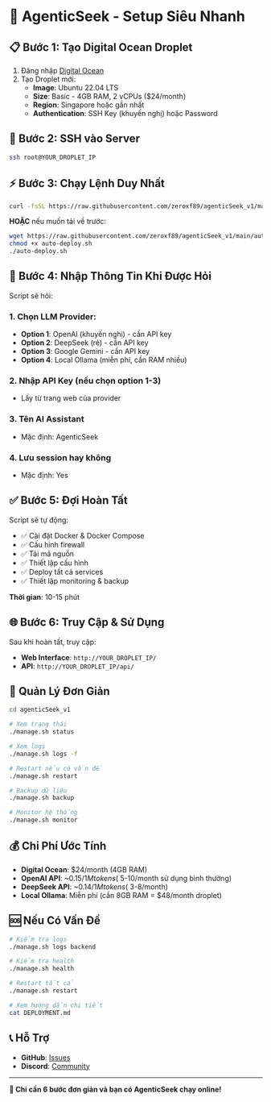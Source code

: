 # 🚀 AgenticSeek - Setup Siêu Nhanh

## 📋 Bước 1: Tạo Digital Ocean Droplet

1. Đăng nhập [Digital Ocean](https://digitalocean.com)
2. Tạo Droplet mới:
   - **Image**: Ubuntu 22.04 LTS
   - **Size**: Basic - 4GB RAM, 2 vCPUs ($24/month)
   - **Region**: Singapore hoặc gần nhất
   - **Authentication**: SSH Key (khuyến nghị) hoặc Password

## 🔑 Bước 2: SSH vào Server

```bash
ssh root@YOUR_DROPLET_IP
```

## ⚡ Bước 3: Chạy Lệnh Duy Nhất

```bash
curl -fsSL https://raw.githubusercontent.com/zeroxf89/agenticSeek_v1/main/auto-deploy.sh | bash
```

**HOẶC** nếu muốn tải về trước:

```bash
wget https://raw.githubusercontent.com/zeroxf89/agenticSeek_v1/main/auto-deploy.sh
chmod +x auto-deploy.sh
./auto-deploy.sh
```

## 🎯 Bước 4: Nhập Thông Tin Khi Được Hỏi

Script sẽ hỏi:

### 1. Chọn LLM Provider:
- **Option 1**: OpenAI (khuyến nghị) - cần API key
- **Option 2**: DeepSeek (rẻ) - cần API key  
- **Option 3**: Google Gemini - cần API key
- **Option 4**: Local Ollama (miễn phí, cần RAM nhiều)

### 2. Nhập API Key (nếu chọn option 1-3)
- Lấy từ trang web của provider

### 3. Tên AI Assistant
- Mặc định: AgenticSeek

### 4. Lưu session hay không
- Mặc định: Yes

## ✅ Bước 5: Đợi Hoàn Tất

Script sẽ tự động:
- ✅ Cài đặt Docker & Docker Compose
- ✅ Cấu hình firewall
- ✅ Tải mã nguồn
- ✅ Thiết lập cấu hình
- ✅ Deploy tất cả services
- ✅ Thiết lập monitoring & backup

**Thời gian**: 10-15 phút

## 🌐 Bước 6: Truy Cập & Sử Dụng

Sau khi hoàn tất, truy cập:
- **Web Interface**: `http://YOUR_DROPLET_IP/`
- **API**: `http://YOUR_DROPLET_IP/api/`

## 🔧 Quản Lý Đơn Giản

```bash
cd agenticSeek_v1

# Xem trạng thái
./manage.sh status

# Xem logs
./manage.sh logs -f

# Restart nếu có vấn đề
./manage.sh restart

# Backup dữ liệu
./manage.sh backup

# Monitor hệ thống
./manage.sh monitor
```

## 💰 Chi Phí Ước Tính

- **Digital Ocean**: $24/month (4GB RAM)
- **OpenAI API**: ~$0.15/1M tokens (~$5-10/month sử dụng bình thường)
- **DeepSeek API**: ~$0.14/1M tokens (~$3-8/month)
- **Local Ollama**: Miễn phí (cần 8GB RAM = $48/month droplet)

## 🆘 Nếu Có Vấn Đề

```bash
# Kiểm tra logs
./manage.sh logs backend

# Kiểm tra health
./manage.sh health

# Restart tất cả
./manage.sh restart

# Xem hướng dẫn chi tiết
cat DEPLOYMENT.md
```

## 📞 Hỗ Trợ

- **GitHub**: [Issues](https://github.com/zeroxf89/agenticSeek_v1/issues)
- **Discord**: [Community](https://discord.gg/8hGDaME3TC)

---

**🎉 Chỉ cần 6 bước đơn giản và bạn có AgenticSeek chạy online!**